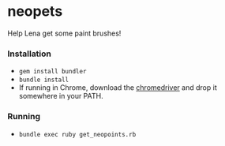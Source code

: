 neopets
=======
Help Lena get some paint brushes!

### Installation
* `gem install bundler`
* `bundle install`
* If running in Chrome, download the [chromedriver](http://chromedriver.storage.googleapis.com/index.html) and drop it somewhere in your PATH.

### Running
* `bundle exec ruby get_neopoints.rb`
